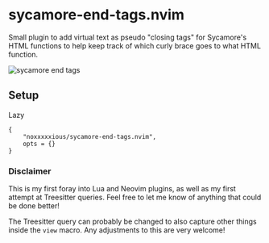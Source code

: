 # sycamore-end-tags.nvim

Small plugin to add virtual text as pseudo "closing tags" for Sycamore's HTML functions to help keep track of which curly brace goes to what HTML function.

![sycamore end tags](https://i.imgur.com/bI2Via1.png)

## Setup
Lazy
```
{
	"noxxxxxious/sycamore-end-tags.nvim",
	opts = {}
}
```

### Disclaimer
This is my first foray into Lua and Neovim plugins, as well as my first attempt at Treesitter queries. Feel free to let me know of anything that could be done better!

The Treesitter query can probably be changed to also capture other things inside the `view` macro. Any adjustments to this are very welcome!

